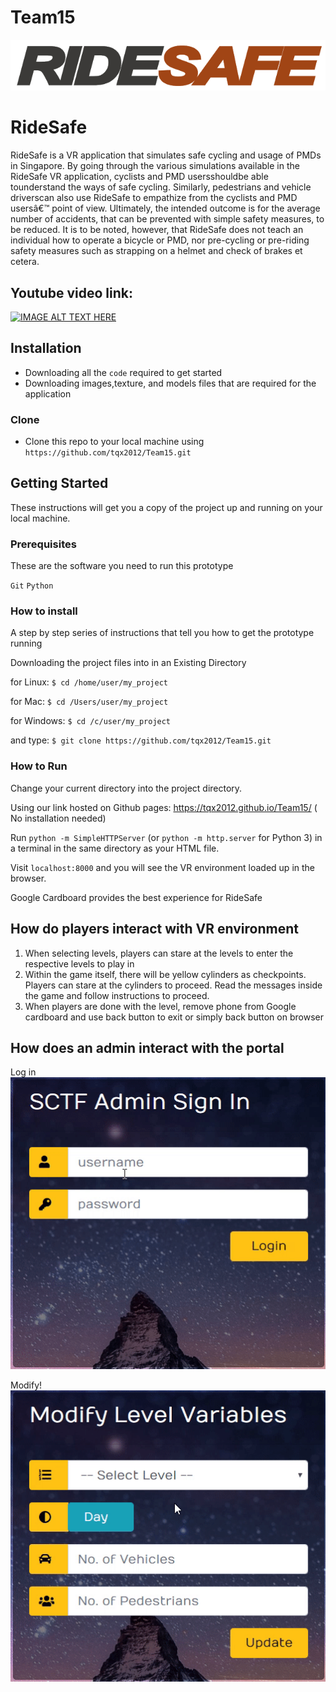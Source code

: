 # Team15


![FVCproductions](https://raw.githubusercontent.com/tqx2012/Team15/master/img/Logo.png)


# RideSafe

RideSafe is a VR application that simulates safe cycling and usage of PMDs in Singapore. By going through the various simulations available in the RideSafe VR application, cyclists and PMD usersshouldbe able tounderstand the ways of safe cycling. Similarly, pedestrians and vehicle driverscan also use  RideSafe to empathize from the cyclists and PMD usersâ€™ point of view. Ultimately, the intended outcome is for the average number of accidents, that can be prevented with simple safety measures, to be  reduced.  It  is  to  be  noted,  however,  that  RideSafe  does  not  teach  an  individual  how  to  operate  a bicycle or PMD, nor pre-cycling or pre-riding safety measures such as strapping on a helmet and check of brakes et cetera.

## Youtube video link:
[![IMAGE ALT TEXT HERE](https://img.youtube.com/vi/DsUmmudjkfQ/0.jpg)](https://www.youtube.com/watch?v=DsUmmudjkfQ)

## Installation

- Downloading all the `code` required to get started
- Downloading images,texture, and models files that are required for the application

### Clone

- Clone this repo to your local machine using `https://github.com/tqx2012/Team15.git`

## Getting Started

These instructions will get you a copy of the project up and running on your local machine.

### Prerequisites

These are the software you need to run this prototype

`Git`
`Python`

### How to install

A step by step series of instructions that tell you how to get the prototype running

Downloading the project files into in an Existing Directory

for Linux:
`$ cd /home/user/my_project`

for Mac:
`$ cd /Users/user/my_project`

for Windows:
`$ cd /c/user/my_project`

and type:
`$ git clone https://github.com/tqx2012/Team15.git`

### How to Run

Change your current directory into the project directory.

Using our link hosted on Github pages: https://tqx2012.github.io/Team15/  ( No installation needed)

Run `python -m SimpleHTTPServer` (or `python -m http.server` for Python 3) in a terminal in the same directory as your HTML file.

Visit `localhost:8000` and you will see the VR environment loaded up in the browser.

Google Cardboard provides the best experience for RideSafe


## How do players interact with VR environment

1. When selecting levels, players can stare at the levels to enter the respective levels to play in 
2. Within the game itself, there will be yellow cylinders as checkpoints. Players can stare at the cylinders to proceed. Read the messages inside the game and follow instructions to proceed.
3. When players are done with the level, remove phone from Google cardboard and use back button to exit or simply back button on browser


## How does an admin interact with the portal
Log in  
![](login.gif)

Modify!  
![](modify.gif)
